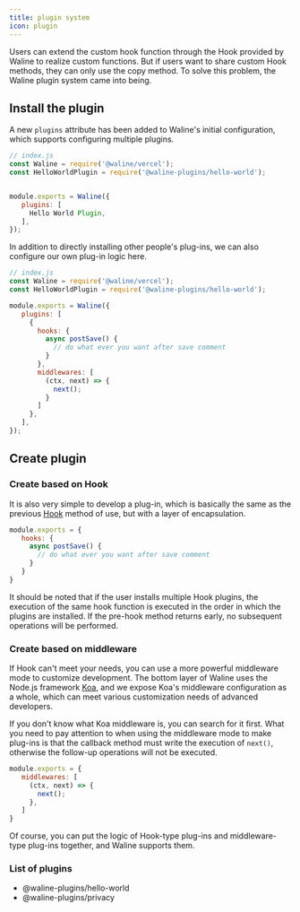 ```yaml
---
title: plugin system
icon: plugin
---
```


Users can extend the custom hook function through the Hook provided by Waline to realize custom functions. But if users want to share custom Hook methods, they can only use the copy method. To solve this problem, the Waline plugin system came into being.

## Install the plugin

A new `plugins` attribute has been added to Waline's initial configuration, which supports configuring multiple plugins.

```js
// index.js
const Waline = require('@waline/vercel');
const HelloWorldPlugin = require('@waline-plugins/hello-world');


module.exports = Waline({
   plugins: [
     Hello World Plugin,
   ],
});
```

In addition to directly installing other people's plug-ins, we can also configure our own plug-in logic here.


```js
// index.js
const Waline = require('@waline/vercel');
const HelloWorldPlugin = require('@waline-plugins/hello-world');

module.exports = Waline({
   plugins: [
     {
       hooks: {
         async postSave() {
           // do what ever you want after save comment
         }
       },
       middlewares: [
         (ctx, next) => {
           next();
         }
       ]
     },
   ],
});
```

## Create plugin
### Create based on Hook

It is also very simple to develop a plug-in, which is basically the same as the previous [Hook](./config.md#%E8%AF%84%E8%AE%BA-hooks) method of use, but with a layer of encapsulation.

```js
module.exports = {
   hooks: {
     async postSave() {
       // do what ever you want after save comment
     }
   }
}
```

It should be noted that if the user installs multiple Hook plugins, the execution of the same hook function is executed in the order in which the plugins are installed. If the pre-hook method returns early, no subsequent operations will be performed.

### Create based on middleware

If Hook can't meet your needs, you can use a more powerful middleware mode to customize development. The bottom layer of Waline uses the Node.js framework [Koa](https://koajs.com), and we expose Koa's middleware configuration as a whole, which can meet various customization needs of advanced developers.

If you don't know what Koa middleware is, you can search for it first. What you need to pay attention to when using the middleware mode to make plug-ins is that the callback method must write the execution of `next()`, otherwise the follow-up operations will not be executed.

```js
module.exports = {
   middlewares: [
     (ctx, next) => {
       next();
     },
   ]
}
```

Of course, you can put the logic of Hook-type plug-ins and middleware-type plug-ins together, and Waline supports them.

### List of plugins

- @waline-plugins/hello-world
- @waline-plugins/privacy